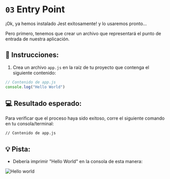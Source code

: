 # `03` Entry Point

¡Ok, ya hemos instalado Jest exitosamente! y lo usaremos pronto... 

Pero primero, tenemos que crear un archivo que representará el punto de entrada de nuestra aplicación.

## 📝 Instrucciones:

1. Crea un archivo `app.js` en la raíz de tu proyecto que contenga el siguiente contenido:

```js
// Contenido de app.js 
console.log("Hello World")
```

## 💻 Resultado esperado: 

Para verificar que el proceso haya sido exitoso, corre el siguiente comando en tu consola/terminal:

```bash
// Contenido de app.js 
```

## 💡 Pista:

+ Debería imprimir "Hello World" en la consola de esta manera:

![Hello world](../../assets/01-1hello-world.png)
